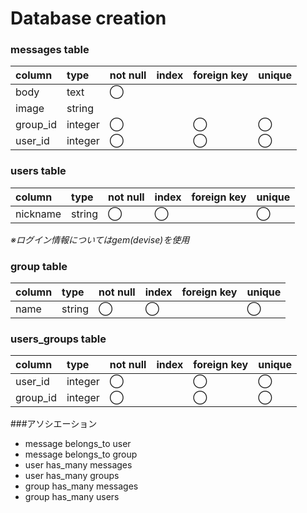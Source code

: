 # Database creation

### messages table
| column | type   |not null|index|foreign key|unique|
|:-------|:-------|:-------|:-------|:-------|:-------|
|body    |text    |◯       |        |        |        |
|image   |string  |        |        |        |        |
|group_id|integer |◯       |        |◯       |◯       |
|user_id |integer |◯       |        |◯       |◯       |

### users table
| column | type   |not null|index|foreign key|unique|
|:-------|:-------|:-------|:-------|:-------|:-------|
|nickname|string  |◯       |◯       |        |◯       |

*※ログイン情報についてはgem(devise)を使用*

### group table
| column | type   |not null|index|foreign key|unique|
|:-------|:-------|:-------|:-------|:-------|:-------|
|name    |string  |◯       |◯       |        |◯       |

### users_groups table
| column | type   |not null|index|foreign key|unique|
|:-------|:-------|:-------|:-------|:-------|:-------|
|user_id |integer |◯       |        |◯       |◯       |
|group_id|integer |◯       |        |◯       |◯       |

###アソシエーション
- message belongs_to user
- message belongs_to group
- user has_many messages
- user has_many groups
- group has_many messages
- group has_many users